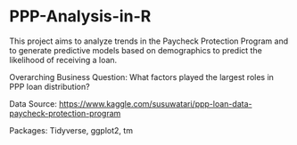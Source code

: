 # PPP-Analysis-in-R

This project aims to analyze trends in the Paycheck Protection Program and to generate predictive models based on demographics to predict the likelihood of receiving a loan.

Overarching Business Question: What factors played the largest roles in PPP loan distribution?

Data Source: https://www.kaggle.com/susuwatari/ppp-loan-data-paycheck-protection-program

Packages: Tidyverse, ggplot2, tm
